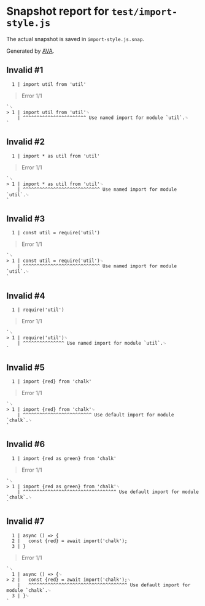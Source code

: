 # Snapshot report for `test/import-style.js`

The actual snapshot is saved in `import-style.js.snap`.

Generated by [AVA](https://avajs.dev).

## Invalid #1
      1 | import util from 'util'

> Error 1/1

    `␊
    > 1 | import util from 'util'␊
        | ^^^^^^^^^^^^^^^^^^^^^^^ Use named import for module `util`.␊
    `

## Invalid #2
      1 | import * as util from 'util'

> Error 1/1

    `␊
    > 1 | import * as util from 'util'␊
        | ^^^^^^^^^^^^^^^^^^^^^^^^^^^^ Use named import for module `util`.␊
    `

## Invalid #3
      1 | const util = require('util')

> Error 1/1

    `␊
    > 1 | const util = require('util')␊
        | ^^^^^^^^^^^^^^^^^^^^^^^^^^^^ Use named import for module `util`.␊
    `

## Invalid #4
      1 | require('util')

> Error 1/1

    `␊
    > 1 | require('util')␊
        | ^^^^^^^^^^^^^^^ Use named import for module `util`.␊
    `

## Invalid #5
      1 | import {red} from 'chalk'

> Error 1/1

    `␊
    > 1 | import {red} from 'chalk'␊
        | ^^^^^^^^^^^^^^^^^^^^^^^^^ Use default import for module `chalk`.␊
    `

## Invalid #6
      1 | import {red as green} from 'chalk'

> Error 1/1

    `␊
    > 1 | import {red as green} from 'chalk'␊
        | ^^^^^^^^^^^^^^^^^^^^^^^^^^^^^^^^^^ Use default import for module `chalk`.␊
    `

## Invalid #7
      1 | async () => {
      2 | 	const {red} = await import('chalk');
      3 | }

> Error 1/1

    `␊
      1 | async () => {␊
    > 2 | 	const {red} = await import('chalk');␊
        | 	^^^^^^^^^^^^^^^^^^^^^^^^^^^^^^^^^^^^ Use default import for module `chalk`.␊
      3 | }␊
    `
